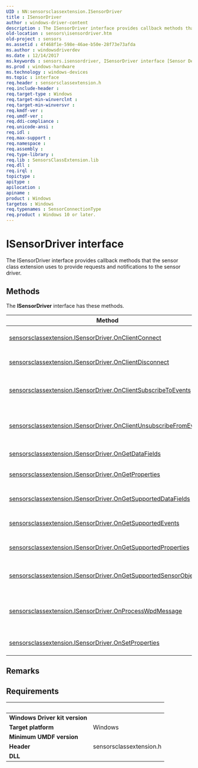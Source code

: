 ```yaml
---
UID : NN:sensorsclassextension.ISensorDriver
title : ISensorDriver
author : windows-driver-content
description : The ISensorDriver interface provides callback methods that the sensor class extension uses to provide requests and notifications to the sensor driver.
old-location : sensors\isensordriver.htm
old-project : sensors
ms.assetid : 4f468f1e-598e-46ae-b50e-28f73e73afda
ms.author : windowsdriverdev
ms.date : 12/14/2017
ms.keywords : sensors.isensordriver, ISensorDriver interface [Sensor Devices], ISensorDriver interface [Sensor Devices], described, ISensorDriver, sensorsclassextension/ISensorDriver, Sensor_IFaces_014342f2-5466-426b-bb11-cb4e89a7691a.xml
ms.prod : windows-hardware
ms.technology : windows-devices
ms.topic : interface
req.header : sensorsclassextension.h
req.include-header : 
req.target-type : Windows
req.target-min-winverclnt : 
req.target-min-winversvr : 
req.kmdf-ver : 
req.umdf-ver : 
req.ddi-compliance : 
req.unicode-ansi : 
req.idl : 
req.max-support : 
req.namespace : 
req.assembly : 
req.type-library : 
req.lib : SensorsClassExtension.lib
req.dll : 
req.irql : 
topictype : 
apitype : 
apilocation : 
apiname : 
product : Windows
targetos : Windows
req.typenames : SensorConnectionType
req.product : Windows 10 or later.
---
```


# ISensorDriver interface

The ISensorDriver interface provides callback methods that the sensor class extension uses to provide requests and notifications to the sensor driver.

## Methods

<p>The <b>ISensorDriver</b> interface has these methods.</p>

| Method | Description |
| ---- |:---- |
| [sensorsclassextension.ISensorDriver.OnClientConnect](nf-sensorsclassextension-isensordriver-onclientconnect.md) | The ISensorDriver::OnClientConnect method notifies the sensor driver that a client application has connected. |
| [sensorsclassextension.ISensorDriver.OnClientDisconnect](nf-sensorsclassextension-isensordriver-onclientdisconnect.md) | The ISensorDriver::OnClientDisconnect method notifies the sensor driver that a client application has disconnected. |
| [sensorsclassextension.ISensorDriver.OnClientSubscribeToEvents](nf-sensorsclassextension-isensordriver-onclientsubscribetoevents.md) | The ISensorDriver::OnClientSubscribeToEvents method notifies the sensor driver that an authorized client application is requesting event notifications. |
| [sensorsclassextension.ISensorDriver.OnClientUnsubscribeFromEvents](nf-sensorsclassextension-isensordriver-onclientunsubscribefromevents.md) | The ISensorDriver::OnClientUnsubscribeFromEvents method notifies the sensor driver that a client application no longer requests event notifications. |
| [sensorsclassextension.ISensorDriver.OnGetDataFields](nf-sensorsclassextension-isensordriver-ongetdatafields.md) | The ISensorDriver::OnGetDataFields method retrieves current sensor data. |
| [sensorsclassextension.ISensorDriver.OnGetProperties](nf-sensorsclassextension-isensordriver-ongetproperties.md) | The ISensorDriver::OnGetProperties method retrieves values for the specified properties from the specified sensor. |
| [sensorsclassextension.ISensorDriver.OnGetSupportedDataFields](nf-sensorsclassextension-isensordriver-ongetsupporteddatafields.md) | The ISensorDriver::OnGetSupportedDataFields method retrieves the list of data fields that the specified sensor can provide. |
| [sensorsclassextension.ISensorDriver.OnGetSupportedEvents](nf-sensorsclassextension-isensordriver-ongetsupportedevents.md) | The ISensorDriver::OnGetSupportedEvents method retrieves the list of events that the specified sensor can raise. |
| [sensorsclassextension.ISensorDriver.OnGetSupportedProperties](nf-sensorsclassextension-isensordriver-ongetsupportedproperties.md) | The ISensorDriver::OnGetSupportedProperties method retrieves the list of properties that the specified sensor provides. |
| [sensorsclassextension.ISensorDriver.OnGetSupportedSensorObjects](nf-sensorsclassextension-isensordriver-ongetsupportedsensorobjects.md) | The ISensorDriver::OnGetSupportedSensorObjects method retrieves the list of sensors that the driver provides. |
| [sensorsclassextension.ISensorDriver.OnProcessWpdMessage](nf-sensorsclassextension-isensordriver-onprocesswpdmessage.md) | The ISensorDriver::OnProcessWpdMessage method handles Windows Portable Device (WPD) commands that the ISensorClassExtension::ProcessIoControl method does not handle internally. |
| [sensorsclassextension.ISensorDriver.OnSetProperties](nf-sensorsclassextension-isensordriver-onsetproperties.md) | The ISensorDriver::OnSetProperties method specifies values for the specified list of properties. |

## Remarks



## Requirements
| &nbsp; | &nbsp; |
| ---- |:---- |
| **Windows Driver kit version** |  |
| **Target platform** | Windows |
| **Minimum UMDF version** |  |
| **Header** | sensorsclassextension.h |
| **DLL** |  |